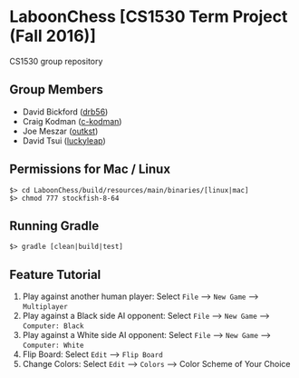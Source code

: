 # LaboonChess [CS1530 Term Project (Fall 2016)]  
CS1530 group repository  

## Group Members  
- David Bickford ([drb56](https://github.com/drb56))  
- Craig Kodman ([c-kodman](https://github.com/c-kodman))  
- Joe Meszar ([outkst](https://github.com/outkst))  
- David Tsui ([luckyleap](https://github.com/luckyleap))  

## Permissions for Mac / Linux
```
$> cd LaboonChess/build/resources/main/binaries/[linux|mac]
$> chmod 777 stockfish-8-64
```
## Running Gradle
```
$> gradle [clean|build|test]
```
## Feature Tutorial

1. Play against another human player:
   Select `File` --> `New Game` --> `Multiplayer`
2. Play against a Black side AI opponent:
   Select `File` --> `New Game` --> `Computer: Black`
3. Play against a White side AI opponent:
   Select `File` --> `New Game` --> `Computer: White`
4. Flip Board:
   Select `Edit` --> `Flip Board`
5. Change Colors:
   Select `Edit` --> `Colors` --> Color Scheme of Your Choice
                                  
